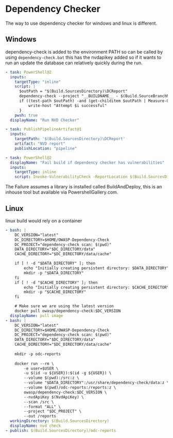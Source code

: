 # Dependency Checker

The way to use dependency checker for windows and linux is different.

## Windows

dependency-check is added to the environment PATH so can be called by using `dependency-check.bat` this has the nvdapikey added so if it wants to run an update the database can relatively quickly during the run.

```yaml
- task: PowerShell@2
  inputs:
    targetType: "inline"
    script: |
      $outPath = "$(Build.SourcesDirectory)\DCReport"
      dependency-check --project "__BUILDNAME__ - $(Build.SourceBranchName)" --scan '$(Pipeline.Workspace)\\__PROJECTDIRECTORY__\\' --out "$outPath" --suppression "$(Pipeline.Workspace)\\NVD Suppressions\NVDSuppressions.xml"
      if ((test-path $outPath) -and (get-childitem $outPath | Measure-Object | select-object -ExpandProperty Count) -gt 0) {
          write-host "Attempt $i successful"
      }
    pwsh: true
  displayName: "Run NVD Checker"

- task: PublishPipelineArtifact@1
  inputs:
    targetPath: '$(Build.SourcesDirectory)\DCReport'
    artifact: "NVD report"
    publishLocation: "pipeline"

- task: PowerShell@2
  displayName: "Fail build if dependency checker has vulnerabilities"
  inputs:
    targetType: inline
    script: Invoke-VulnerabilityCheck -ReportLocation $(Build.SourcesDirectory)\DCReport\*
```

The Failure assumes a library is installed called BuildAndDeploy, this is an inhouse tool but available via PowershellGallery.com.

## Linux

linux build would rely on a container

```yaml
- bash: |
    DC_VERSION="latest"
    DC_DIRECTORY=$HOME/OWASP-Dependency-Check
    DC_PROJECT="dependency-check scan: $(pwd)"
    DATA_DIRECTORY="$DC_DIRECTORY/data"
    CACHE_DIRECTORY="$DC_DIRECTORY/data/cache"

    if [ ! -d "$DATA_DIRECTORY" ]; then
        echo "Initially creating persistent directory: $DATA_DIRECTORY"
        mkdir -p "$DATA_DIRECTORY"
    fi
    if [ ! -d "$CACHE_DIRECTORY" ]; then
        echo "Initially creating persistent directory: $CACHE_DIRECTORY"
        mkdir -p "$CACHE_DIRECTORY"
    fi

    # Make sure we are using the latest version
    docker pull owasp/dependency-check:$DC_VERSION
  displayName: pull image
- bash: |
    DC_VERSION="latest"
    DC_DIRECTORY=$HOME/OWASP-Dependency-Check
    DC_PROJECT="dependency-check scan: $(pwd)"
    DATA_DIRECTORY="$DC_DIRECTORY/data"
    CACHE_DIRECTORY="$DC_DIRECTORY/data/cache"
    
    mkdir -p odc-reports
    
    docker run --rm \
        -e user=$USER \
        -u $(id -u ${USER}):$(id -g ${USER}) \
        --volume $(pwd):/src:z \
        --volume "$DATA_DIRECTORY":/usr/share/dependency-check/data:z \
        --volume $(pwd)/odc-reports:/reports:z \
        owasp/dependency-check:$DC_VERSION \
        --nvdApiKey $(NvdApiKey) \
        --scan /src \
        --format "ALL" \
        --project "$DC_PROJECT" \
        --out /reports
  workingDirectory: $(Build.SourcesDirectory)
  displayName: nvd check
- publish: $(Build.SourcesDirectory)/odc-reports
```
